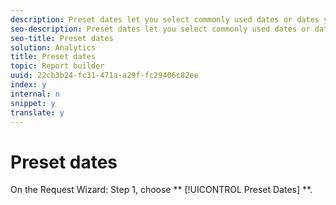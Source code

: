 ```yaml
---
description: Preset dates let you select commonly used dates or dates you have saved.
seo-description: Preset dates let you select commonly used dates or dates you have saved.
seo-title: Preset dates
solution: Analytics
title: Preset dates
topic: Report builder
uuid: 22cb3b24-fc31-471a-a29f-fc29406c82ee
index: y
internal: n
snippet: y
translate: y
---
```


# Preset dates

On the Request Wizard: Step 1, choose ** [!UICONTROL  Preset Dates] **. 
